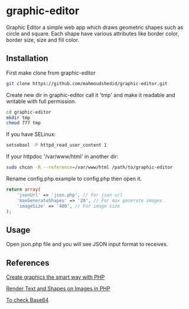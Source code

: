 # graphic-editor
Graphic Editor a simple web app which draws geometric shapes such as circle and square. Each shape have various attributes like border color, border size, size and fill color.

## Installation
First make clone from graphic-editor
```bash
git clone https://github.com/mahmoudshedid/graphic-editor.git
```
Create new dir in graphic-editor call it 'tmp' and make it readable and writable with full permission.
```bash
cd graphic-editor
mkdir tmp
chmod 777 tmp
```
If you have SELinux:
```bash
setsebool -P httpd_read_user_content 1
```
If your httpdoc '/var/www/html' in another dir:
```bash
sudo chcon -R --reference=/var/www/html /path/to/graphic-editor
```
Rename config.php.example to config.php then open it.
```php
return array(
    'jsonUrl' => 'json.php', // For json url
    'maxGenerateShapes' => '20', // For max generate images
    'imageSize' => '400', // For image size
);
```

## Usage
Open json.php file and you will see JSON input format to receives.

## References
[Create graphics the smart way with PHP](https://www.ibm.com/developerworks/library/os-objorient/)

[Render Text and Shapes on Images in PHP](https://code.tutsplus.com/tutorials/rendering-text-and-basic-shapes-using-gd--cms-31767)

[To check Base64](https://codebeautify.org/base64-to-image-converter)
